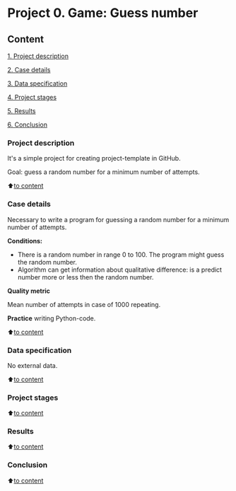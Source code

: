 # Project 0. Game: Guess number

## Content

[1. Project description](https://github.com/mvulf/sf_data_science/tree/main/project_0/README.md#Project-description)

[2. Case details](https://github.com/mvulf/sf_data_science/tree/main/project_0/README.md#Case-details)

[3. Data specification](https://github.com/mvulf/sf_data_science/tree/main/project_0/README.md#Data-specification)

[4. Project stages](https://github.com/mvulf/sf_data_science/tree/main/project_0/README.md#Project-stages)

[5. Results](https://github.com/mvulf/sf_data_science/tree/main/project_0/README.md#Results)

[6. Conclusion](https://github.com/mvulf/sf_data_science/tree/main/project_0/README.md#Conclusion)

### Project description

It's a simple project for creating project-template in GitHub.

Goal: guess a random number for a minimum number of attempts.

:arrow_up:[to content](https://github.com/mvulf/sf_data_science/tree/main/project_0/README.md#Content)

### Case details
Necessary to write a program for guessing a random number for a minimum number of attempts.

**Conditions:**
- There is a random number in range 0 to 100. The program might guess the random number.
- Algorithm can get information about qualitative difference: is a predict number more or less then the random number.

**Quality metric**

Mean number of attempts in case of 1000 repeating.

**Practice**
writing Python-code.

:arrow_up:[to content](https://github.com/mvulf/sf_data_science/tree/main/project_0/README.md#Content)

### Data specification
No external data.

:arrow_up:[to content](https://github.com/mvulf/sf_data_science/tree/main/project_0/README.md#Content)

### Project stages

:arrow_up:[to content](https://github.com/mvulf/sf_data_science/tree/main/project_0/README.md#Content)

### Results

:arrow_up:[to content](https://github.com/mvulf/sf_data_science/tree/main/project_0/README.md#Content)

### Conclusion

:arrow_up:[to content](https://github.com/mvulf/sf_data_science/tree/main/project_0/README.md#Content)